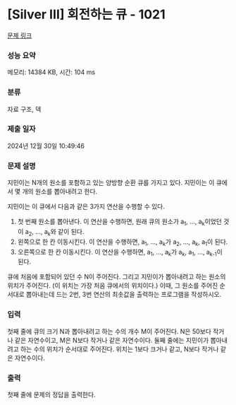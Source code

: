 # [Silver III] 회전하는 큐 - 1021 

[문제 링크](https://www.acmicpc.net/problem/1021) 

### 성능 요약

메모리: 14384 KB, 시간: 104 ms

### 분류

자료 구조, 덱

### 제출 일자

2024년 12월 30일 10:49:46

### 문제 설명

<p>지민이는 N개의 원소를 포함하고 있는 양방향 순환 큐를 가지고 있다. 지민이는 이 큐에서 몇 개의 원소를 뽑아내려고 한다.</p>

<p>지민이는 이 큐에서 다음과 같은 3가지 연산을 수행할 수 있다.</p>

<ol>
	<li>첫 번째 원소를 뽑아낸다. 이 연산을 수행하면, 원래 큐의 원소가 a<sub>1</sub>, ..., a<sub>k</sub>이었던 것이 a<sub>2</sub>, ..., a<sub>k</sub>와 같이 된다.</li>
	<li>왼쪽으로 한 칸 이동시킨다. 이 연산을 수행하면, a<sub>1</sub>, ..., a<sub>k</sub>가 a<sub>2</sub>, ..., a<sub>k</sub>, a<sub>1</sub>이 된다.</li>
	<li>오른쪽으로 한 칸 이동시킨다. 이 연산을 수행하면, a<sub>1</sub>, ..., a<sub>k</sub>가 a<sub>k</sub>, a<sub>1</sub>, ..., a<sub>k-1</sub>이 된다.</li>
</ol>

<p>큐에 처음에 포함되어 있던 수 N이 주어진다. 그리고 지민이가 뽑아내려고 하는 원소의 위치가 주어진다. (이 위치는 가장 처음 큐에서의 위치이다.) 이때, 그 원소를 주어진 순서대로 뽑아내는데 드는 2번, 3번 연산의 최솟값을 출력하는 프로그램을 작성하시오.</p>

### 입력 

 <p>첫째 줄에 큐의 크기 N과 뽑아내려고 하는 수의 개수 M이 주어진다. N은 50보다 작거나 같은 자연수이고, M은 N보다 작거나 같은 자연수이다. 둘째 줄에는 지민이가 뽑아내려고 하는 수의 위치가 순서대로 주어진다. 위치는 1보다 크거나 같고, N보다 작거나 같은 자연수이다.</p>

### 출력 

 <p>첫째 줄에 문제의 정답을 출력한다.</p>

